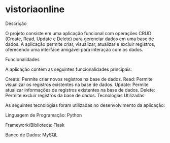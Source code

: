 # vistoriaonline

Descrição

O projeto consiste em uma aplicação funcional com operações CRUD (Create, Read, Update e Delete) para gerenciar dados em uma base de dados. A aplicação permite criar, visualizar, atualizar e excluir registros, oferecendo uma interface amigável para interação com os dados.

Funcionalidades

A aplicação contém as seguintes funcionalidades principais:

Create: Permite criar novos registros na base de dados.
Read: Permite visualizar os registros existentes na base de dados.
Update: Permite atualizar informações de registros existentes na base de dados.
Delete: Permite excluir registros da base de dados.
Tecnologias Utilizadas

As seguintes tecnologias foram utilizadas no desenvolvimento da aplicação:

Linguagem de Programação: Python

Framework/Biblioteca: Flask

Banco de Dados: MySQL
